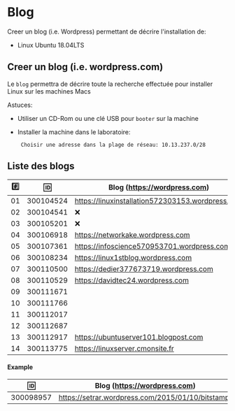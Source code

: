 
# Blog


Creer un blog (i.e. Wordpress) permettant de décrire l'installation de:

* Linux Ubuntu 18.04LTS

## Creer un blog (i.e. wordpress.com)

Le `blog` permettra de décrire toute la recherche effectuée pour installer Linux sur les machines Macs

Astuces: 

* Utiliser un CD-Rom ou une clé USB pour `booter` sur la machine

* Installer la machine dans le laboratoire:

       Choisir une adresse dans la plage de réseau: 10.13.237.0/28
       
## Liste des blogs

|:hash:| :id:      |   Blog (https://wordpress.com)                           | Serveur      |
|------|-----------|----------------------------------------------------------|--------------|
| 01   | 300104524 |  https://linuxinstallation572303153.wordpress.com        | 10.13.237.19 |
| 02   | 300104541 |  :x:                                                     | 10.13.237.:x:|
| 03   | 300105201 |  :x:                                                     | 10.13.237.78 |
| 04   | 300106918 |  https://networkake.wordpress.com                        | 10.13.237.18 |
| 05   | 300107361 |  https://infoscience570953701.wordpress.com              | 10.13.237.99 |
| 06   | 300108234 |  https://linux1stblog.wordpress.com                      | 10.13.237.55 |
| 07   | 300110500 |  https://dedier377673719.wordpress.com                   | 10.13.237.75 |
| 08   | 300110529 |  https://davidtec24.wordpress.com                        | 10.13.237.80 |
| 09   | 300111671 |                                                          | 10.13.237.63 |
| 10   | 300111766 |                                                          | 10.13.237.66 |
| 11   | 300112017 |                                                          | 10.13.237.60 |
| 12   | 300112687 |                                                          | 10.13.237.87 |
| 13   | 300112917 | https://ubuntuserver101.blogpost.com                     | 10.13.237.79 |
| 14   | 300113775 | https://linuxserver.cmonsite.fr                          | 10.13.237.77 |

#### Example

| :id:      |   Blog (https://wordpress.com)                          |
|-----------|---------------------------------------------------------|
| 300098957 | https://setrar.wordpress.com/2015/01/10/bitstamp/       | 


